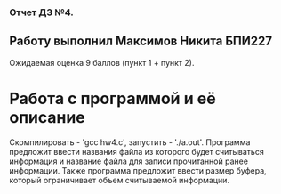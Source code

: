 ### Отчет ДЗ №4.
## Работу выполнил Максимов Никита БПИ227
Ожидаемая оценка 9 баллов (пункт 1 + пункт 2).
# Работа с программой и её описание 
Скомпилировать - 'gcc hw4.c', запустить - './a.out'.
Программа предложит ввести названия файла из которого будет считываться информация и название файла для записи прочитанной ранее информации. Также программа предложит ввести размер буфера, который ограничивает объем считываемой информации.
# 
